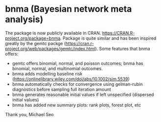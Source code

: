 
<!-- README.md is generated from README.Rmd. Please edit that file -->
bnma (Bayesian network meta analysis)
=====================================

The package is now publicly available in CRAN. <https://CRAN.R-project.org/package=bnma>. Package is quite similar and has been inspired greatly by the gemtc packge (<https://cran.r-project.org/web/packages/gemtc/index.html>). Some features that bnma offers:

-   gemtc offers binomial, normal, and poisson outcomes; bnma has binomial, normal, and multinomial outcomes.
-   bnma adds modelling baseline risk (<https://onlinelibrary.wiley.com/doi/abs/10.1002/sim.5539>)
-   bnma automatically checks for convergence using gelman-rubin diagnostics before sampling full iteration amount
-   bnma generates reasonable initial values if left unspecified (dispersed initial values)
-   bnma has added new summary plots: rank plots, forest plot, etc

Thank you, Michael Seo
